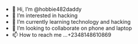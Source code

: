 - 👋 Hi, I’m @hobbie482daddy
- 👀 I’m interested in hacking
- 🌱 I’m currently learning technology and hacking
- 💞️ I’m looking to collaborate on phone and laptop
- 📫 How to reach me ...+2348148610869

<!---
hobbie482daddy/hobbie482daddy is a ✨ special ✨ repository because its `README.md` (this file) appears on your GitHub profile.
You can click the Preview link to take a look at your changes.
--->
